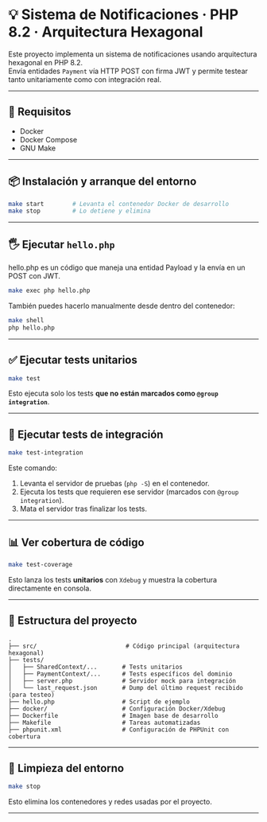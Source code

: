 # 💡 Sistema de Notificaciones · PHP 8.2 · Arquitectura Hexagonal

Este proyecto implementa un sistema de notificaciones usando arquitectura hexagonal en PHP 8.2.  
Envía entidades `Payment` vía HTTP POST con firma JWT y permite testear tanto unitariamente como con integración real.

---

## 🧰 Requisitos

- Docker
- Docker Compose
- GNU Make

---

## 📦 Instalación y arranque del entorno

```bash
make start        # Levanta el contenedor Docker de desarrollo
make stop         # Lo detiene y elimina
```

---

## 🖐 Ejecutar `hello.php`
hello.php es un código que maneja una entidad Payload y la envía en un POST con JWT.
```bash
make exec php hello.php
```

También puedes hacerlo manualmente desde dentro del contenedor:

```bash
make shell
php hello.php
```

---

## ✅ Ejecutar tests unitarios

```bash
make test
```

Esto ejecuta solo los tests **que no están marcados como `@group integration`**.

---

## 🧪 Ejecutar tests de integración

```bash
make test-integration
```

Este comando:

1. Levanta el servidor de pruebas (`php -S`) en el contenedor.
2. Ejecuta los tests que requieren ese servidor (marcados con `@group integration`).
3. Mata el servidor tras finalizar los tests.

---

## 📊 Ver cobertura de código

```bash
make test-coverage
```

Esto lanza los tests **unitarios** con `Xdebug` y muestra la cobertura directamente en consola.

---

## 📂 Estructura del proyecto

```
.
├── src/                         # Código principal (arquitectura hexagonal)
├── tests/
│   ├── SharedContext/...       # Tests unitarios
│   ├── PaymentContext/...      # Tests específicos del dominio
│   ├── server.php              # Servidor mock para integración
│   └── last_request.json       # Dump del último request recibido (para testeo)
├── hello.php                   # Script de ejemplo
├── docker/                     # Configuración Docker/Xdebug
├── Dockerfile                  # Imagen base de desarrollo
├── Makefile                    # Tareas automatizadas
├── phpunit.xml                 # Configuración de PHPUnit con cobertura
```

---

## 🧹 Limpieza del entorno

```bash
make stop
```

Esto elimina los contenedores y redes usadas por el proyecto.

---
